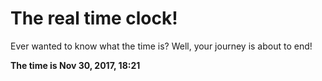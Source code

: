 # The real time clock!

Ever wanted to know what the time is? Well, your journey is about to end!

**The time is Nov 30, 2017, 18:21**